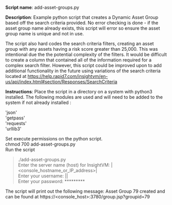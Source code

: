 **Script name**: add-asset-groups.py

**Description**: Example python script that creates a Dynamic Asset Group based off the search criteria provided. No error checking is done - if the asset group name already exists, this script will error so ensure the asset group name is unique and not in use. 

The script also hard codes the search criteria filters, creating an asset group with any assets having a risk score greater than 25,000.  This was intentional due the the potential complexity of the filters.  It would be difficult to create a column that contained all of the information required for a complex search filter.  However, this script could be improved upon to add additional functionality in the future using variations of the search criteria located at https://help.rapid7.com/insightvm/en-us/api/index.html#section/Responses/SearchCriteria

**Instructions**:
Place the script in a directory on a system with python3 installed.  The following modules are used and will need to be added to the system if not already installed :

 'json'<br>
 'getpass'<br>
 'requests'<br>
 'urllib3'<br>

Set execute permissions on the python script.<br>
chmod 700 add-asset-groups.py<br>
Run the script<br>

> ./add-asset-groups.py<br>
> Enter the server name (host) for InsightVM:  |<console_hostname_or_IP_address>|<br>
> Enter your username:  |<username>|<br>
> Enter your password:  *********<br>


The script will print out the following message:
Asset Group 79 created and can be found at https://<console_host>:3780/group.jsp?groupid=79
